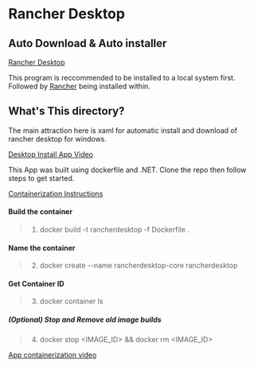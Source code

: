 # Rancher Desktop 

## Auto Download & Auto installer

[Rancher Desktop](https://docs.rancherdesktop.io/)

This program is reccommended to be installed to a local system first. Followed by [Rancher](https://www.rancher.com/quick-start) being installed within.

## What's This directory? 
The main attraction here is xaml for automatic install and download of rancher desktop for windows. 

[Desktop Install App Video](https://youtu.be/NkRUeoUxYOk)

This App was built using dockerfile and .NET. Clone the repo then follow steps to get started. <br>

[Containerization Instructions](https://learn.microsoft.com/en-us/dotnet/core/docker/build-container?tabs=windows)<br>

#### Build the container
> 1. docker build -t rancherdesktop -f Dockerfile . <br>

#### Name the container
> 2. docker create --name rancherdesktop-core rancherdesktop

#### Get Container ID
> 3. docker container ls

##### (Optional) Stop and Remove old image builds
> 4. docker stop <IMAGE_ID> && docker rm <IMAGE_ID>

[App containerization video](https://youtu.be/VDBjJX1WcUs)